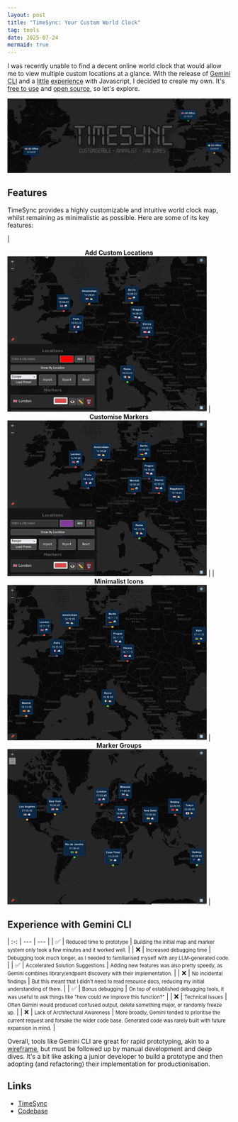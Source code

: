 ```yaml
---
layout: post
title: "TimeSync: Your Custom World Clock"
tag: tools
date: 2025-07-24
mermaid: true
---
```



I was recently unable to find a decent online world clock that would allow me to view multiple custom locations at a glance. With the release of [Gemini CLI](https://github.com/google-gemini/gemini-cli) and a [little](https://mattravenhall.github.io/2015/07/28/Platform-Programming.html) [experience](https://mattravenhall.github.io/2022/03/23/SimpleToDo.html) with Javascript, I decided to create my own. It's [free to use](https://mattravenhall.github.io/TimeSync) and [open source](https://github.com/mattravenhall/TimeSync), so let's explore.


[<img alt="TimeSync" src="https://raw.githubusercontent.com/mattravenhall/TimeSync/main/title.png">](https://mattravenhall.github.io/TimeSync/)

## Features
TimeSync provides a highly customizable and intuitive world clock map, whilst remaining as minimalistic as possible. Here are some of its key features:

| <center><b>Add Custom Locations</b></center> [<img alt="Add New Locations by Name" width="450px" src="/assets/posts/timesync/example_addlocations.gif">](/assets/posts/timesync/example_addlocations.gif) | <center><b>Customise Markers</b></center> [<img alt="Rename and recolour markers" width="450px" src="/assets/posts/timesync/example_rename.gif">](/assets/posts/timesync/example_rename.gif) |
| <center><b>Minimalist Icons</b></center> [<img alt="Marker Indicators" width="450px" src="/assets/posts/timesync/example_icons.gif">](/assets/posts/timesync/example_icons.gif) | <center><b>Marker Groups</b></center> [<img alt="Marker Groups" width="450px" src="/assets/posts/timesync/example_presetgroups.gif">](/assets/posts/timesync/example_presetgroups.gif) |


## Experience with Gemini CLI

| :-: | --- | --- |
| ✅ | <span style="font-size: 0.8em;">Reduced time to prototype</span> | <span style="font-size: 0.8em;">Building the initial map and marker system only took a few minutes and it worked well.</span> |
| ❌ | <span style="font-size: 0.8em;">Increased debugging time</span> | <span style="font-size: 0.8em;">Debugging took much longer, as I needed to familiarised myself with any LLM-generated code.</span> |
| ✅ | <span style="font-size: 0.8em;">Accelerated Solution Suggestions</span> | <span style="font-size: 0.8em;">Adding new features was also pretty speedy, as Gemini combines library/endpoint discovery with their implementation.</span> |
| ❌ | <span style="font-size: 0.8em;">No incidental findings</span> | <span style="font-size: 0.8em;">But this meant that I didn't need to read resource docs, reducing my initial understanding of them.</span> |
| ✅ | <span style="font-size: 0.8em;">Bonus debugging</span> | <span style="font-size: 0.8em;">On top of established debugging tools, it was useful to ask things like "how could we improve this function?"</span> |
| ❌ | <span style="font-size: 0.8em;">Technical Issues</span> | <span style="font-size: 0.8em;">Often Gemini would produced confused output, delete something major, or randomly freeze up.</span> |
| ❌ | <span style="font-size: 0.8em;">Lack of Architectural Awareness</span> | <span style="font-size: 0.8em;">More broadly, Gemini tended to prioritise the current request and forsake the wider code base. Generated code was rarely built with future expansion in mind.</span> |

Overall, tools like Gemini CLI are great for rapid prototyping, akin to a [wireframe](https://en.wikipedia.org/wiki/Website_wireframe), but must be followed up by manual development and deep dives. It's a bit like asking a junior developer to build a prototype and then adopting (and refactoring) their implementation for productionisation.

## Links
- [TimeSync](https://mattravenhall.github.io/TimeSync)
- [Codebase](https://github.com/mattravenhall/TimeSync)
